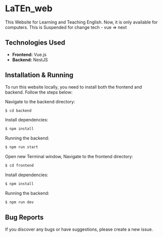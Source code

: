 # LaTEn_web

This Website for Learning and Teaching English.
Now, it is only available for computers.
This is Suspended for change tech - vue => next

## Technologies Used

- **Frontend:** Vue.js
- **Backend:** NestJS

## Installation & Running

To run this website locally, you need to install both the frontend and backend. Follow the steps below:

Navigate to the backend directory:

```bash
$ cd backend
```

Install dependencies:

```bash
$ npm install
```

Running the backend:

```bash
$ npm run start
```

Open new Terminal window,
Navigate to the frontend directory:

```bash
$ cd frontend
```

Install dependencies:

```bash
$ npm install
```

Running the backend:

```bash
$ npm run dev
```

## Bug Reports

If you discover any bugs or have suggestions, please create a new issue.
